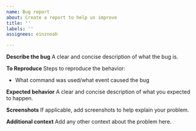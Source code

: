 ```yaml
---
name: Bug report
about: Create a report to help us improve
title: ''
labels: ''
assignees: einznoah

---
```


**Describe the bug**
A clear and concise description of what the bug is.

**To Reproduce**
Steps to reproduce the behavior:
- What command was used/what event caused the bug

**Expected behavior**
A clear and concise description of what you expected to happen.

**Screenshots**
If applicable, add screenshots to help explain your problem.


**Additional context**
Add any other context about the problem here.
